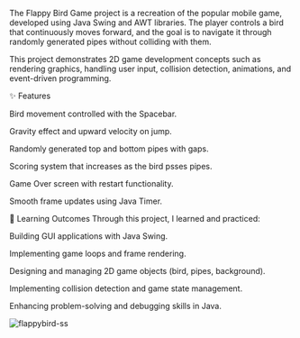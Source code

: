 The Flappy Bird Game project is a recreation of the popular mobile game, developed using Java Swing and AWT libraries. The player controls a bird that continuously moves forward, and the goal is to navigate it through randomly generated pipes without colliding with them.

This project demonstrates 2D game development concepts such as rendering graphics, handling user input, collision detection, animations, and event-driven programming.

✨ Features

Bird movement controlled with the Spacebar.

Gravity effect and upward velocity on jump.

Randomly generated top and bottom pipes with gaps.

Scoring system that increases as the bird psses pipes.

Game Over screen with restart functionality.

Smooth frame updates using Java Timer.

📌 Learning Outcomes
Through this project, I learned and practiced:

Building GUI applications with Java Swing.

Implementing game loops and frame rendering.

Designing and managing 2D game objects (bird, pipes, background).

Implementing collision detection and game state management.

Enhancing problem-solving and debugging skills in Java.

![flappybird-ss](https://github.com/ImKennyYip/flappy-bird-java/assets/78777681/8b445d66-ab36-4d40-a6ac-ad501d41ed32)
